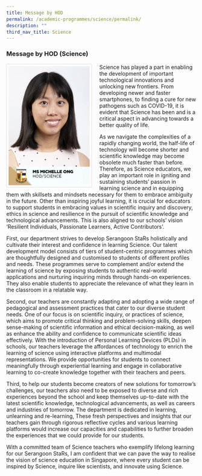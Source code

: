 ```yaml
---
title: Message by HOD
permalink: /academic-programmes/science/permalink/
description: ""
third_nav_title: Science
---
```

### Message by HOD (Science)

<img src="/images/School%20Steering%20Committee/Michelle%20Ong.jpg" style="width:215px; height:315px; margin-right:20px; border:0.5px solid Gainsboro; padding: 5px" align="Left">

Science has played a part in enabling the development of important technological innovations and unlocking new frontiers. From developing newer and faster smartphones, to finding a cure for new pathogens such as COVID-19,  it is evident that Science has been and is a critical aspect in advancing towards a better quality of life.

As we navigate the complexities of a rapidly changing world, the half-life of technology will become shorter and scientific knowledge may become obsolete much faster than before. Therefore, as Science educators, we play an important role in igniting and sustaining students’ passion in learning science and in equipping them with skillsets and mindsets necessary for them to embrace ambiguity in the future. Other than inspiring joyful learning, it is crucial for educators to support students in embracing values in scientific inquiry and discovery, ethics in science and resilience in the pursuit of scientific knowledge and technological advancements. This is also aligned to our schools’ vision ‘Resilient Individuals, Passionate Learners, Active Contributors’.

First, our department strives to develop Serangoon StaRs holistically and cultivate their interest and confidence in learning Science. Our talent development model consists of tiers of student-centric programmes which are thoughtfully designed and customised to students of different profiles and needs. These programmes serve to complement and/or extend the learning of science by exposing students to authentic real-world applications and nurturing inquiring minds through hands-on experiences. They also enable students to appreciate the relevance of what they learn in the classroom in a relatable way. 

Second, our teachers are constantly adapting and adopting a wide range of pedagogical and assessment practices that cater to our diverse student needs. One of our focus is on scientific inquiry, or practices of science, which aims to promote critical thinking and problem-solving skills, deepen sense-making of scientific information and ethical decision-making, as well as enhance the ability and confidence to communicate scientific ideas effectively. With the introduction of Personal Learning Devices (PLDs) in schools, our teachers leverage the affordances of technology to enrich the learning of science using interactive platforms and multimodal representations. We provide opportunities for students to connect meaningfully through experiential learning and engage in collaborative learning to co-create knowledge together with their teachers and peers.

Third, to help our students become creators of new solutions for tomorrow’s challenges, our teachers also need to be exposed to diverse and rich experiences beyond the school and keep themselves up-to-date with the latest scientific knowledge, technological advancements, as well as careers and industries of tomorrow. The department is dedicated in learning, unlearning and re-learning, These fresh perspectives and insights that our teachers gain through rigorous reflective cycles and various learning platforms would increase our capacities and capabilities to further broaden the experiences that we could provide for our students.

With a committed team of Science teachers who exemplify lifelong learning for our Serangoon StaRs, I am confident that we can pave the way to realise the vision of science education in Singapore, where every student can be inspired by Science, inquire like scientists, and innovate using Science.